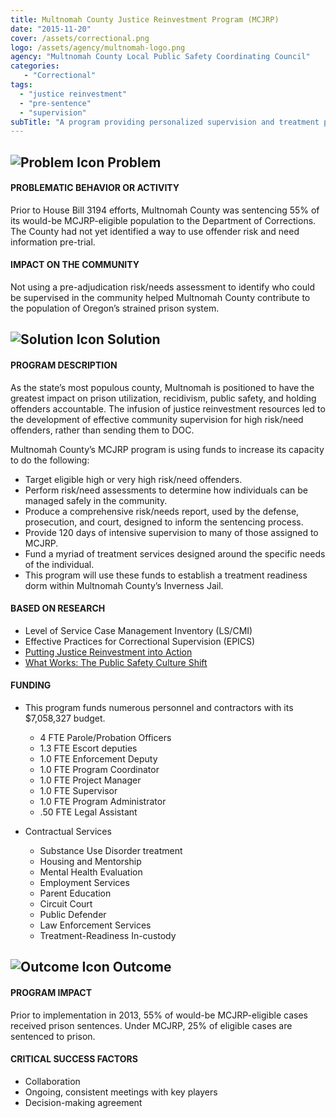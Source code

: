 ```yaml
---
title: Multnomah County Justice Reinvestment Program (MCJRP)
date: "2015-11-20"
cover: /assets/correctional.png
logo: /assets/agency/multnomah-logo.png
agency: "Multnomah County Local Public Safety Coordinating Council"
categories:
   - "Correctional"
tags:
  - "justice reinvestment"
  - "pre-sentence"
  - "supervision"
subTitle: "A program providing personalized supervision and treatment programs aims to reduce recidivism and prison use."
---
```

## ![Problem Icon](https://github.com/google/material-design-icons/raw/master/alert/1x_web/ic_error_outline_black_48dp.png "Problem") Problem

#### PROBLEMATIC BEHAVIOR OR ACTIVITY

Prior to House Bill 3194 efforts, Multnomah County was sentencing 55% of its would-be MCJRP-eligible population to the Department of Corrections. The County had not yet identified a way to use offender risk and need information pre-trial.

#### IMPACT ON THE COMMUNITY

Not using a pre-adjudication risk/needs assessment to identify who could be supervised in the community helped Multnomah County contribute to the population of Oregon’s strained prison system.

## ![Solution Icon](https://github.com/google/material-design-icons/raw/master/action/1x_web/ic_lightbulb_outline_black_48dp.png "Solution") Solution

#### PROGRAM DESCRIPTION

As the state’s most populous county, Multnomah is positioned to have the greatest impact on prison utilization, recidivism, public safety, and holding offenders accountable. The infusion of justice reinvestment resources led to the development of effective community supervision for high risk/need offenders, rather than sending them to DOC.

Multnomah County’s MCJRP program is using funds to increase its capacity to do the following:

- Target eligible high or very high risk/need offenders.
- Perform risk/need assessments to determine how individuals can be managed safely in the community.
- Produce a comprehensive risk/needs report, used by the defense, prosecution, and court, designed to inform the sentencing process.
- Provide 120 days of intensive supervision to many of those assigned to MCJRP.
- Fund a myriad of treatment services designed around the specific needs of the individual.
- This program will use these funds to establish a treatment readiness dorm within Multnomah County’s Inverness Jail.

#### BASED ON RESEARCH

- Level of Service Case Management Inventory (LS/CMI)
- Effective Practices for Correctional Supervision (EPICS)
- [Putting Justice Reinvestment into Action](https://multco.us/file/48257/download)
- [What Works: The Public Safety Culture Shift](https://multco.us/lpscc/what-works-public-safety-conference-2016)

#### FUNDING

- This program funds numerous personnel and contractors with its $7,058,327 budget.
   - 4 FTE Parole/Probation Officers
   - 1.3 FTE Escort deputies
   - 1.0 FTE Enforcement Deputy
   - 1.0 FTE Program Coordinator
   - 1.0 FTE Project Manager
   - 1.0 FTE Supervisor
   - 1.0 FTE Program Administrator
   - .50 FTE Legal Assistant

- Contractual Services
   - Substance Use Disorder treatment
   - Housing and Mentorship
   - Mental Health Evaluation
   - Employment Services
   - Parent Education
   - Circuit Court
   - Public Defender
   - Law Enforcement Services
   - Treatment-Readiness In-custody

## ![Outcome Icon](https://github.com/google/material-design-icons/raw/master/action/1x_web/ic_view_list_black_48dp.png "Outcome") Outcome

#### PROGRAM IMPACT

Prior to implementation in 2013, 55% of would-be MCJRP-eligible cases received prison sentences. Under MCJRP, 25% of eligible cases are sentenced to prison.

#### CRITICAL SUCCESS FACTORS

- Collaboration
- Ongoing, consistent meetings with key players
- Decision-making agreement
